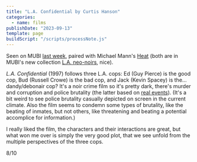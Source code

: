 ```yaml
---
title: "L.A. Confidential by Curtis Hanson"
categories:
  - name: films
publishDate: "2023-09-13"
template: page
buildScript: "/scripts/processNote.js"
---
```


Seen on MUBI [last week](/notes/weeknote-25-home-alone/), paired with Michael Mann's [Heat](/notes/heat-by-michael-mann/) (both are in MUBI's new collection [L.A. neo-noirs](https://mubi.com/en/fr/collections/los-angeles-neo-noir), nice).

_L.A. Confidential_ (1997) follows three L.A. cops: Ed (Guy Pierce) is the good cop, Bud (Russell Crowe) is the bad cop, and Jack (Kevin Spacey) is the... dandy/debonair cop? It's a noir crime film so it's pretty dark, there's murder and corruption and police brutality (the latter based on [real events](<https://en.wikipedia.org/wiki/Bloody_Christmas_(1951)>)). (It's a bit weird to see police brutality casually depicted on screen in the current climate. Also the film seems to condemn some types of brutality, like the beating of inmates, but not others, like threatening and beating a potential accomplice for information.)

I really liked the film, the characters and their interactions are great, but what won me over is simply the very good plot, that we see unfold from the multiple perspectives of the three cops.

8/10
